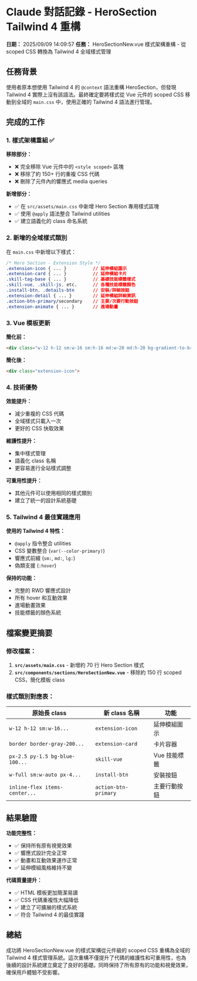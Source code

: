 # Claude 對話記錄 - HeroSection Tailwind 4 重構

**日期：** 2025/09/09 14:09:57
**任務：** HeroSectionNew.vue 樣式架構重構 - 從 scoped CSS 轉換為 Tailwind 4 全域樣式管理

## 任務背景

使用者原本想使用 Tailwind 4 的 `@context` 語法重構 HeroSection，但發現 Tailwind 4 實際上沒有該語法。最終確定要將樣式從 Vue 元件的 scoped CSS 移動到全域的 `main.css` 中，使用正確的 Tailwind 4 語法進行管理。

## 完成的工作

### 1. 樣式架構重組 ✅

**移除部分：**
- ❌ 完全移除 Vue 元件中的 `<style scoped>` 區塊
- ❌ 移除了約 150+ 行的重複 CSS 代碼
- ❌ 刪除了元件內的響應式 media queries

**新增部分：**
- ✅ 在 `src/assets/main.css` 中新增 Hero Section 專用樣式區塊
- ✅ 使用 `@apply` 語法整合 Tailwind utilities
- ✅ 建立語義化的 class 命名系統

### 2. 新增的全域樣式類別

在 `main.css` 中新增以下樣式：

```css
/* Hero Section - Extension Style */
.extension-icon { ... }          // 延伸模組圖示
.extension-card { ... }          // 延伸模組卡片
.skill-tag-base { ... }          // 基礎技能標籤樣式
.skill-vue, .skill-js, etc.      // 各種技能標籤顏色
.install-btn, .details-btn       // 安裝/詳細按鈕
.extension-detail { ... }        // 延伸模組詳細資訊
.action-btn-primary/secondary    // 主要/次要行動按鈕
.extension-animate { ... }       // 進場動畫
```

### 3. Vue 模板更新

**簡化前：**
```html
<div class="w-12 h-12 sm:w-16 sm:h-16 md:w-20 md:h-20 bg-gradient-to-br from-primary to-accent rounded-lg flex items-center justify-center text-white text-lg sm:text-xl md:text-2xl font-bold flex-shrink-0">
```

**簡化後：**
```html
<div class="extension-icon">
```

### 4. 技術優勢

**效能提升：**
- 減少重複的 CSS 代碼
- 全域樣式只載入一次
- 更好的 CSS 快取效果

**維護性提升：**
- 集中樣式管理
- 語義化 class 名稱
- 更容易進行全站樣式調整

**可重用性提升：**
- 其他元件可以使用相同的樣式類別
- 建立了統一的設計系統基礎

### 5. Tailwind 4 最佳實踐應用

**使用的 Tailwind 4 特性：**
- `@apply` 指令整合 utilities
- CSS 變數整合 (`var(--color-primary)`)
- 響應式前綴 (`sm:`, `md:`, `lg:`)
- 偽類支援 (`:hover`)

**保持的功能：**
- 完整的 RWD 響應式設計
- 所有 hover 和互動效果
- 進場動畫效果
- 技能標籤的顏色系統

## 檔案變更摘要

### 修改檔案：
1. **`src/assets/main.css`** - 新增約 70 行 Hero Section 樣式
2. **`src/components/sections/HeroSectionNew.vue`** - 移除約 150 行 scoped CSS，簡化模板 class

### 樣式類別對應表：
| 原始長 class | 新 class 名稱 | 功能 |
|-------------|--------------|------|
| `w-12 h-12 sm:w-16...` | `extension-icon` | 延伸模組圖示 |
| `border border-gray-200...` | `extension-card` | 卡片容器 |
| `px-2.5 py-1.5 bg-blue-100...` | `skill-vue` | Vue 技能標籤 |
| `w-full sm:w-auto px-4...` | `install-btn` | 安裝按鈕 |
| `inline-flex items-center...` | `action-btn-primary` | 主要行動按鈕 |

## 結果驗證

**功能完整性：**
- ✅ 保持所有原有視覺效果
- ✅ 響應式設計完全正常
- ✅ 動畫和互動效果運作正常
- ✅ 延伸模組風格維持不變

**代碼質量提升：**
- ✅ HTML 模板更加簡潔易讀
- ✅ CSS 代碼重複性大幅降低
- ✅ 建立了可擴展的樣式系統
- ✅ 符合 Tailwind 4 的最佳實踐

## 總結

成功將 HeroSectionNew.vue 的樣式架構從元件級的 scoped CSS 重構為全域的 Tailwind 4 樣式管理系統。這次重構不僅提升了代碼的維護性和可重用性，也為後續的設計系統建立奠定了良好的基礎。同時保持了所有原有的功能和視覺效果，確保用戶體驗不受影響。